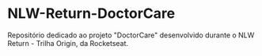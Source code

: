 # NLW-Return-DoctorCare
Repositório dedicado ao projeto "DoctorCare" desenvolvido durante o NLW Return - Trilha Origin, da Rocketseat.
